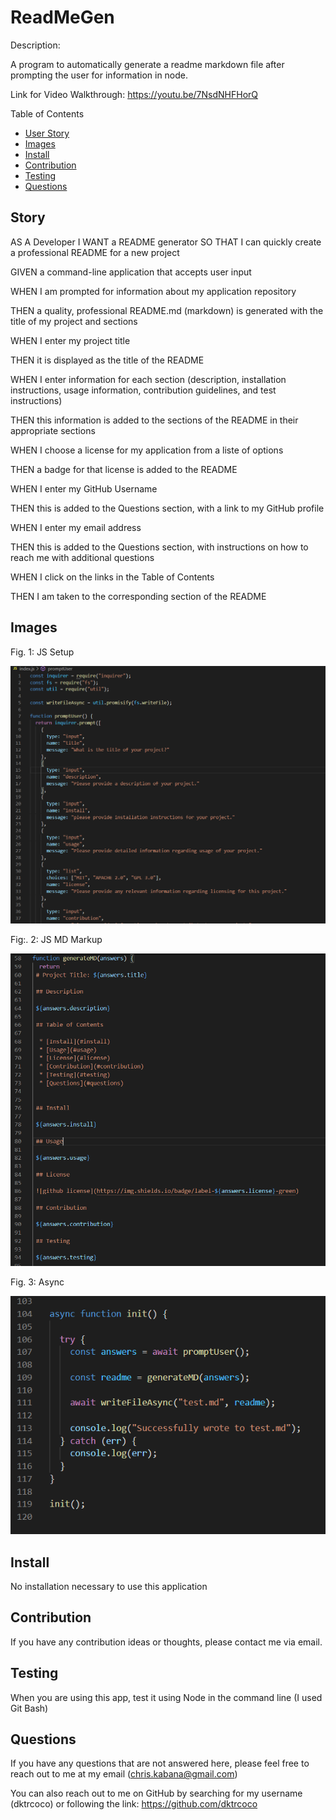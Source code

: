 # ReadMeGen

Description:

A program to automatically generate a readme markdown file after prompting the user for information in node.

Link for Video Walkthrough: https://youtu.be/7NsdNHFHorQ

Table of Contents
* [User Story](#story)
* [Images](#images)
* [Install](#install)
* [Contribution](#contribution)
* [Testing](#testing)
* [Questions](#questions)

## Story

AS A Developer
I WANT a README generator
SO THAT I can quickly create a professional README for a new project

GIVEN a command-line application that accepts user input

WHEN I am prompted for information about my application repository

THEN a quality, professional README.md (markdown) is generated with the title of my project and sections

WHEN I enter my project title

THEN it is displayed as the title of the README

WHEN I enter information for each section (description, installation instructions, usage information, contribution guidelines, and test instructions)

THEN this information is added to the sections of the README in their appropriate sections

WHEN I choose a license for my application from a liste of options

THEN a badge for that license is added to the README

WHEN I enter my GitHub Username

THEN this is added to the Questions section, with a link to my GitHub profile

WHEN I enter my email address

THEN this is added to the Questions section, with instructions on how to reach me with additional questions

WHEN I click on the links in the Table of Contents

THEN I am taken to the corresponding section of the README

## Images

Fig. 1: JS Setup

![JS Setup](/JS%20setup.PNG)

Fig:\. 2: JS MD Markup

![Markup](/JS%20Literal%20MD%20markup.PNG)

Fig. 3: Async

![Async](/Async.PNG)

## Install

No installation necessary to use this application

## Contribution

If you have any contribution ideas or thoughts, please contact me via email.

## Testing

When you are using this app, test it using Node in the command line (I used Git Bash)

## Questions

If you have any questions that are not answered here, please feel free to reach out to me at my email (chris.kabana@gmail.com)

You can also reach out to me on GitHub by searching for my username (dktrcoco) or following the link: https://github.com/dktrcoco
